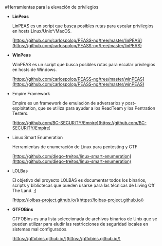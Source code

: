 #Herramientas para la elevación de privilegios

+ __LinPeas__

    LinPEAS es un script que busca posibles rutas para escalar privilegios en hosts Linux/Unix*/MacOS. 

    [https://github.com/carlospolop/PEASS-ng/tree/master/linPEAS](https://github.com/carlospolop/PEASS-ng/tree/master/linPEAS)
 
+ __WinPeas__ 
    
    WinPEAS es un script que busca posibles rutas para escalar privilegios en hosts de Windows. 
    
    [https://github.com/carlospolop/PEASS-ng/tree/master/winPEAS](https://github.com/carlospolop/PEASS-ng/tree/master/winPEAS)


+ Empire Framework 

    Empire es un framework de emulación de adversarios y post-exploitation, que se utiliza para ayudar a los ReadTeam y los Pentration Testers.

    [https://github.com/BC-SECURITY/Empire](https://github.com/BC-SECURITY/Empire)


+ Linux Smart Enumeration

    Herramientas de enumeración de Linux para pentesting y CTF

    [https://github.com/diego-treitos/linux-smart-enumeration](https://github.com/diego-treitos/linux-smart-enumeration)

+ LOLBas

    El objetivo del proyecto LOLBAS es documentar todos los binarios, scripts y bibliotecas que pueden usarse para las técnicas de Living Off The Land. ;)

    [https://lolbas-project.github.io/](https://lolbas-project.github.io/)

+ __GTFOBins__ 

    GTFOBins es una lista seleccionada de archivos binarios de Unix que se pueden utilizar para eludir las restricciones de seguridad locales en sistemas mal configurados.
    
    [https://gtfobins.github.io/](https://gtfobins.github.io/)

